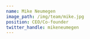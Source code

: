 ```yaml
---
name: Mike Neumegen
image_path: /img/team/mike.jpg
position: CEO/Co-founder
twitter_handle: mikeneumegen
---
```

